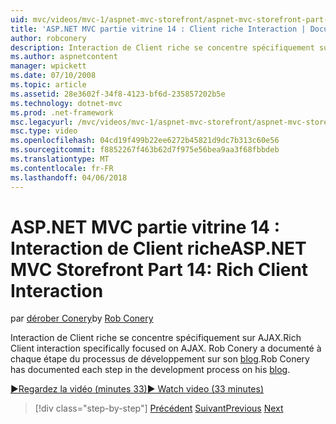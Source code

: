 ```yaml
---
uid: mvc/videos/mvc-1/aspnet-mvc-storefront/aspnet-mvc-storefront-part-14-rich-client-interaction
title: 'ASP.NET MVC partie vitrine 14 : Client riche Interaction | Documents Microsoft'
author: robconery
description: Interaction de Client riche se concentre spécifiquement sur AJAX. Rob Conery a documenté à chaque étape du processus de développement sur son blog.
ms.author: aspnetcontent
manager: wpickett
ms.date: 07/10/2008
ms.topic: article
ms.assetid: 28e3602f-34f8-4123-bf6d-235857202b5e
ms.technology: dotnet-mvc
ms.prod: .net-framework
msc.legacyurl: /mvc/videos/mvc-1/aspnet-mvc-storefront/aspnet-mvc-storefront-part-14-rich-client-interaction
msc.type: video
ms.openlocfilehash: 04cd19f499b22ee6272b45821d9dc7b313c60e56
ms.sourcegitcommit: f8852267f463b62d7f975e56bea9aa3f68fbbdeb
ms.translationtype: MT
ms.contentlocale: fr-FR
ms.lasthandoff: 04/06/2018
---
```

<a name="aspnet-mvc-storefront-part-14-rich-client-interaction"></a><span data-ttu-id="e5f77-104">ASP.NET MVC partie vitrine 14 : Interaction de Client riche</span><span class="sxs-lookup"><span data-stu-id="e5f77-104">ASP.NET MVC Storefront Part 14: Rich Client Interaction</span></span>
====================
<span data-ttu-id="e5f77-105">par [dérober Conery](https://github.com/robconery)</span><span class="sxs-lookup"><span data-stu-id="e5f77-105">by [Rob Conery](https://github.com/robconery)</span></span>

<span data-ttu-id="e5f77-106">Interaction de Client riche se concentre spécifiquement sur AJAX.</span><span class="sxs-lookup"><span data-stu-id="e5f77-106">Rich Client interaction specifically focused on AJAX.</span></span> <span data-ttu-id="e5f77-107">Rob Conery a documenté à chaque étape du processus de développement sur son [blog](http://blog.wekeroad.com/mvc-storefront/mvcstore-part-14/).</span><span class="sxs-lookup"><span data-stu-id="e5f77-107">Rob Conery has documented each step in the development process on his [blog](http://blog.wekeroad.com/mvc-storefront/mvcstore-part-14/).</span></span>

[<span data-ttu-id="e5f77-108">&#9654;Regardez la vidéo (minutes 33)</span><span class="sxs-lookup"><span data-stu-id="e5f77-108">&#9654; Watch video (33 minutes)</span></span>](https://channel9.msdn.com/Blogs/ASP-NET-Site-Videos/aspnet-mvc-storefront-part-14-rich-client-interaction)

> [!div class="step-by-step"]
> <span data-ttu-id="e5f77-109">[Précédent](aspnet-mvc-storefront-part-13-dependency-injection.md)
> [Suivant](aspnet-mvc-storefront-part-15-public-code-review.md)</span><span class="sxs-lookup"><span data-stu-id="e5f77-109">[Previous](aspnet-mvc-storefront-part-13-dependency-injection.md)
[Next](aspnet-mvc-storefront-part-15-public-code-review.md)</span></span>
